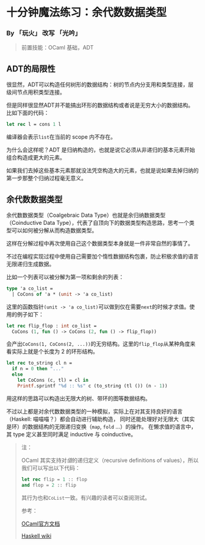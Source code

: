# 十分钟魔法练习：余代数数据类型

### By 「玩火」 改写 「光吟」

> 前置技能：OCaml 基础，ADT

## ADT的局限性

很显然，ADT可以构造任何树形的数据结构：树的节点内分支用和类型连接，层级间节点用积类型连接。

但是同样很显然ADT并不能搞出环形的数据结构或者说是无穷大小的数据结构。比如下面的代码：

```ocaml
let rec l = cons 1 l
```

编译器会表示`list`在当前的 scope 内不存在。

为什么会这样呢？ADT 是归纳构造的，也就是说它必须从非递归的基本元素开始组合构造成更大的元素。

如果我们去掉这些基本元素那就没法凭空构造大的元素，也就是说如果去掉归纳的第一步那整个归纳过程毫无意义。

## 余代数数据类型

余代数数据类型（Coalgebraic Data Type）也就是余归纳数据类型（Coinductive Data Type），代表了自顶向下的数据类型构造思路，思考一个类型可以如何被分解从而构造数据类型。

这样在分解过程中再次使用自己这个数据类型本身就是一件非常自然的事情了。

不过在编程实现过程中使用自己需要加个惰性数据结构包裹，防止积极求值的语言无限递归生成数据。

比如一个列表可以被分解为第一项和剩余的列表：

```ocaml
type 'a co_list =
  | CoCons of 'a * (unit -> 'a co_list)
```

这里的函数指针`(unit -> 'a co_list)`可以做到仅在需要`next`的时候才求值。使用的例子如下：

```ocaml
let rec flip_flop : int co_list =
  CoCons (1, fun () -> CoCons (2, fun () -> flip_flop))
```

会产出`CoCons(1, CoCons(2, ...))`的无穷结构。这里的`flip_flop`从某种角度来看实际上就是个长度为 2 的环形结构。

```ocaml
let rec to_string cl n =
  if n = 0 then "..."
  else
    let CoCons (c, tl) = cl in
    Printf.sprintf "%d :: %s" c (to_string (tl ()) (n - 1))
```

用这样的思路可以构造出无限大的树、带环的图等数据结构。

不过以上都是对余代数数据类型的一种模拟，实际上在对其支持良好的语言（Haskell: 喵喵喵？）都会自动进行辅助构造，
同时还能处理好对无限大（其实是环）的数据结构的无限递归变换（`map`, `fold` ...）的操作。
在懒求值的语言中，其 type 定义甚至同时满足 inductive 与 coinductive。

> 注：
> 
> OCaml 其实支持对*值*的递归定义（recursive definitions of values），所以我们可以写出以下代码：
> 
> ```ocaml
> let rec flip = 1 :: flop
> and flop = 2 :: flip
> ```
> 
> 其行为也和`CoList`一致。有兴趣的读者可以查阅测试。
> 
> 参考：
> 
> [OCaml官方文档](https://ocaml.org/manual/letrecvalues.html)
> 
> [Haskell wiki](https://wiki.haskell.org/Tying_the_Knot)
